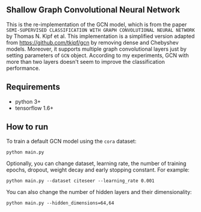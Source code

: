 ## Shallow Graph Convolutional Neural Network
This is the re-implementation of the GCN model, which is from the paper
`SEMI-SUPERVISED CLASSIFICATION WITH GRAPH CONVOLUTIONAL NEURAL NETWORK` by Thomas N. Kipf et al.
This implementation is a simplified version adapted from https://github.com/tkipf/gcn by removing dense and Chebyshev models.
Moreover, it supports multiple graph convolutional layers just by setting parameters of `GCN` object.
According to my experiments, GCN with more than two layers doesn't seem to improve the classification performance.

## Requirements
- python 3+
- tensorflow 1.6+

## How to run
To train a default GCN model using the `cora` dataset: 

`python main.py`

Optionally, you can change dataset, learning rate, the number of training epochs, dropout, weight decay and early stopping constant. For example:

`python main.py --dataset citeseer --learning_rate 0.001`

You can also change the number of hidden layers and their dimensionality:

`python main.py --hidden_dimensions=64,64`
